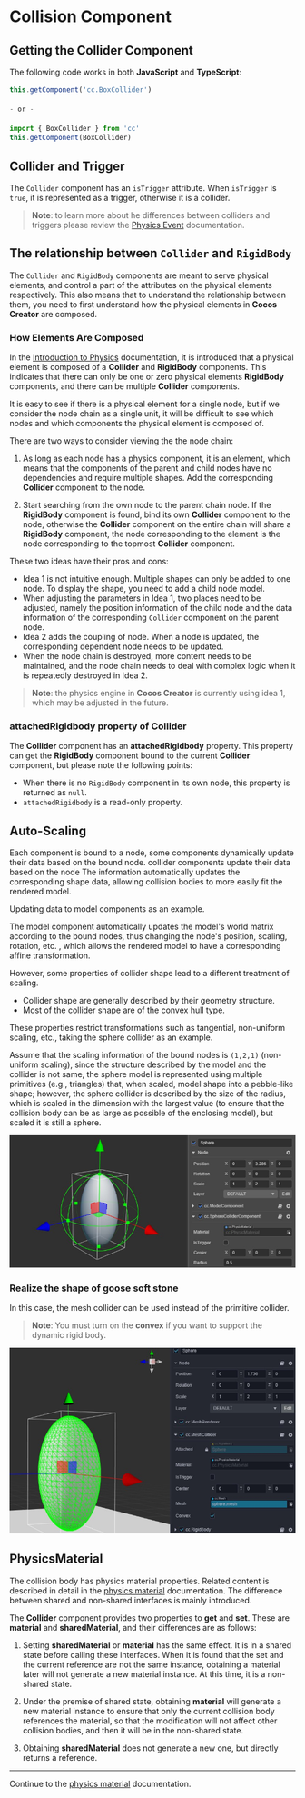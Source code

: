 # Collision Component

## Getting the Collider Component
The following code works in both __JavaScript__ and __TypeScript__:

```javascript
this.getComponent('cc.BoxCollider')

- or -

import { BoxCollider } from 'cc'
this.getComponent(BoxCollider)
```

## Collider and Trigger

The `Collider` component has an `isTrigger` attribute. When `isTrigger` is `true`, it is represented as a trigger, otherwise it is a collider.

> **Note**: to learn more about he differences between colliders and triggers please review the [Physics Event](physics-event.md) documentation.

## The relationship between `Collider` and `RigidBody`

The `Collider` and `RigidBody` components are meant to serve physical elements, and control a part of the attributes on the physical elements respectively. This also means that to understand the relationship between them, you need to first understand how the physical elements in __Cocos Creator__ are composed.

### How Elements Are Composed

In the [Introduction to Physics](physics.md) documentation, it is introduced that a physical element is composed of a __Collider__ and __RigidBody__ components. This indicates that there can only be one or zero physical elements __RigidBody__ components, and there can be multiple __Collider__ components.

It is easy to see if there is a physical element for a single node, but if we consider the node chain as a single unit, it will be difficult to see which nodes and which components the physical element is composed of.

There are two ways to consider viewing the the node chain:

1. As long as each node has a physics component, it is an element, which means that the components of the parent and child nodes have no dependencies and require multiple shapes. Add the corresponding __Collider__ component to the node.

2. Start searching from the own node to the parent chain node. If the __RigidBody__ component is found, bind its own __Collider__ component to the node, otherwise the __Collider__ component on the entire chain will share a __RigidBody__ component, the node corresponding to the element is the node corresponding to the topmost __Collider__ component.

These two ideas have their pros and cons:

- Idea 1 is not intuitive enough. Multiple shapes can only be added to one node. To display the shape, you need to add a child node model.
- When adjusting the parameters in Idea 1, two places need to be adjusted, namely the position information of the child node and the data information of the corresponding `Collider` component on the parent node.
- Idea 2 adds the coupling of node. When a node is updated, the corresponding dependent node needs to be updated.
- When the node chain is destroyed, more content needs to be maintained, and the node chain needs to deal with complex logic when it is repeatedly destroyed in Idea 2.

> **Note**: the physics engine in __Cocos Creator__ is currently using idea 1, which may be adjusted in the future.

### attachedRigidbody property of Collider

The __Collider__ component has an __attachedRigidbody__ property. This property can get the __RigidBody__ component bound to the current __Collider__ component, but please note the following points:

- When there is no `RigidBody` component in its own node, this property is returned as `null`.
- `attachedRigidbody` is a read-only property.

## Auto-Scaling

Each component is bound to a node, some components dynamically update their data based on the bound node. collider components update their data based on the node The information automatically updates the corresponding shape data, allowing collision bodies to more easily fit the rendered model.

Updating data to model components as an example.

The model component automatically updates the model's world matrix according to the bound nodes, thus changing the node's position, scaling, rotation, etc. , which allows the rendered model to have a corresponding affine transformation.

However, some properties of collider shape lead to a different treatment of scaling.

- Collider shape are generally described by their geometry structure.
- Most of the collider shape are of the convex hull type.

These properties restrict transformations such as tangential, non-uniform scaling, etc., taking the sphere collider as an example.

Assume that the scaling information of the bound nodes is `(1,2,1)` (non-uniform scaling), since the structure described by the model and the collider is not same, the sphere model is represented using multiple primitives (e.g., triangles) that, when scaled, model shape into a pebble-like shape; however, the sphere collider is described by the size of the radius, which is scaled in the dimension with the largest value (to ensure that the collision body can be as large as possible of the enclosing model), but scaled it is still a sphere.

![non-uniform-scale](img/collider-non-uniform-scale.jpg)

### Realize the shape of goose soft stone

In this case, the mesh collider can be used instead of the primitive collider.

> **Note**: You must turn on the __convex__ if you want to support the dynamic rigid body.

![goose-soft-rock](img/goose-soft-rock.jpg)

## PhysicsMaterial

The collision body has physics material properties. Related content is described in detail in the [physics material](physics-material.md) documentation. The difference between shared and non-shared interfaces is mainly introduced.

The __Collider__ component provides two properties to __get__ and __set__. These are __material__ and __sharedMaterial__, and their differences are as follows:

1. Setting __sharedMaterial__ or __material__ has the same effect. It is in a shared state before calling these interfaces. When it is found that the set and the current reference are not the same instance, obtaining a material later will not generate a new material instance. At this time, it is a non-shared state.

2. Under the premise of shared state, obtaining __material__ will generate a new material instance to ensure that only the current collision body references the material, so that the modification will not affect other collision bodies, and then it will be in the non-shared state.

3. Obtaining __sharedMaterial__ does not generate a new one, but directly returns a reference.

---

Continue to the [physics material](physics-material.md) documentation.
